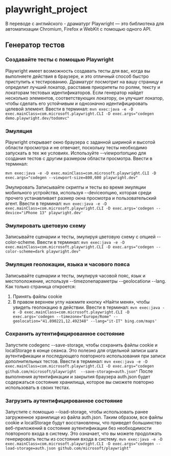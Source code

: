 # playwright_project
В переводе с английского - драматург
Playwright — это библиотека для автоматизации Chromium, Firefox и WebKit с помощью одного API.

## Генератор тестов
### Создавайте тесты с помощью Playwright
Playwright имеет возможность создавать тесты для вас, когда вы выполняете действия в браузере,
и это отличный способ быстро приступить к тестированию.
Драматург посмотрит на вашу страницу и определит лучший локатор, расставив приоритеты по ролям,
тексту и локаторам тестовых идентификаторов.
Если генератор найдет несколько элементов, соответствующих локатору, он улучшит локатор,
чтобы сделать его устойчивым и однозначно идентифицировать целевой элемент.
Ввести в терминал:
`
mvn exec:java -e -D exec.mainClass=com.microsoft.playwright.CLI -D exec.args="codegen demo.playwright.dev/todomvc"
`
### Эмуляция
Playwright открывает окно браузера с заданной шириной и высотой области просмотра и не отвечает, поскольку тесты необходимо запускать в тех же условиях. Используйте --viewportопцию для создания тестов с другим размером области просмотра.
Ввести в терминал:

```
mvn exec:java -e -D exec.mainClass=com.microsoft.playwright.CLI -D exec.args="codegen --viewport-size=800,600 playwright.dev"
```

Эмулировать
Записывайте скрипты и тесты во время эмуляции мобильного устройства, используя --deviceопцию,
которая среди прочего устанавливает размер окна просмотра и пользовательский агент.
Ввести в терминал:
`
mvn exec:java -e -D exec.mainClass=com.microsoft.playwright.CLI -D exec.args='codegen --device="iPhone 13" playwright.dev'
`

### Эмулировать цветовую схему
Записывайте сценарии и тесты, эмулируя цветовую схему с опцией --color-scheme.
Ввести в терминал:
`
mvn exec:java -e -D exec.mainClass=com.microsoft.playwright.CLI -D exec.args="codegen --color-scheme=dark playwright.dev"
`
### Эмуляция геолокации, языка и часового пояса
Записывайте сценарии и тесты, эмулируя часовой пояс, язык и местоположение, используя --timezoneпараметры --geolocationи --lang. Как только страница откроется:

1. Принять файлы cookie
2. В правом верхнем углу нажмите кнопку «Найти меня», чтобы увидеть геолокацию в действии.
   Ввести в терминал:
`
mvn exec:java -e -D exec.mainClass=com.microsoft.playwright.CLI -D exec.args='codegen --timezone="Europe/Rome" --geolocation="41.890221,12.492348" --lang="it-IT" bing.com/maps'
`

### Сохранить аутентифицированное состояние
Запустите codegenс --save-storage, чтобы сохранить файлы cookie и localStorage в конце сеанса.
Это полезно для отдельной записи шага аутентификации и последующего повторного использования при записи дополнительных тестов.
Ввести в терминал:
`
mvn exec:java -e -D exec.mainClass=com.microsoft.playwright.CLI -D exec.args="codegen github.com/microsoft/playwright  --save-storage=auth.json"
`
После выполнения аутентификации и закрытия браузера auth.json будет содержаться состояние хранилища,
которое вы сможете повторно использовать в своих тестах.

### Загрузить аутентифицированное состояние
Запустите с помощью --load-storage, чтобы использовать ранее загруженное хранилище из файла auth.json.
Таким образом, все файлы cookie и localStorage будут восстановлены,
что приведет большинство веб-приложений в состояние аутентификации без необходимости повторного входа в систему.
Это означает, что вы можете продолжать генерировать тесты из состояния входа в систему.
`
mvn exec:java -e -D exec.mainClass=com.microsoft.playwright.CLI -D exec.args="codegen --load-storage=auth.json github.com/microsoft/playwright"
`



